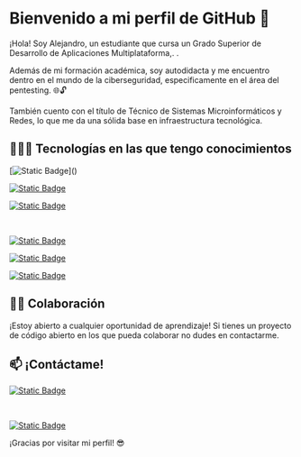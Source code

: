 # Bienvenido a mi perfil de GitHub 👋

¡Hola! Soy Alejandro, un estudiante que cursa un Grado Superior de Desarrollo de Aplicaciones Multiplataforma,. .

Además de mi formación académica, soy autodidacta y me encuentro dentro en el mundo de la ciberseguridad, especificamente en el área del pentesting. 🌐🔓

También cuento con el título de Técnico de Sistemas Microinformáticos y Redes, lo que me da una sólida base en infraestructura tecnológica.

## 🧑🏻‍💻 Tecnologías en las que tengo conocimientos

[![Static Badge](https://img.shields.io/badge/Linux-white?style=flat&logo=Linux&logoColor=%23FFF&labelColor=rgba(26%2C%20117%2C%20232%2C%200.85))]()

[![Static Badge](https://img.shields.io/badge/HTML-white?style=flat&logo=HTML5&logoColor=%23FFF&labelColor=rgba(255%2C%20142%2C%200%2C%201))]()

[![Static Badge](https://img.shields.io/badge/CSS-white?style=flat&logo=CSS3&logoColor=white&labelColor=blue)]()


<br>

[![Static Badge](https://img.shields.io/badge/Java-white?logo=openjdk&logoColor=white&labelColor=red)]()

[![Static Badge](https://img.shields.io/badge/Python-white?style=flat&logo=python&logoColor=white&labelColor=yellow)]()

[![Static Badge](https://img.shields.io/badge/GITHUB-white?style=flat&logo=github&logoColor=white&labelColor=black)
]()


## 👨‍💻 Colaboración

¡Estoy abierto a cualquier oportunidad de aprendizaje! Si tienes un proyecto de código abierto en los que pueda colaborar no dudes en contactarme.

## 📫 ¡Contáctame!

[ ![Static Badge](https://img.shields.io/badge/LinkedIn-white?style=flat&logo=linkedin&logoColor=white&labelColor=blue)](https://www.linkedin.com/in/alucenad/)

<br>

[![Static Badge](https://img.shields.io/badge/Mail-white?style=flat&logo=gmail&logoColor=white&labelColor=%23E24B3A)](mailto:alucena1002@gmail.com)

¡Gracias por visitar mi perfil! 😎
